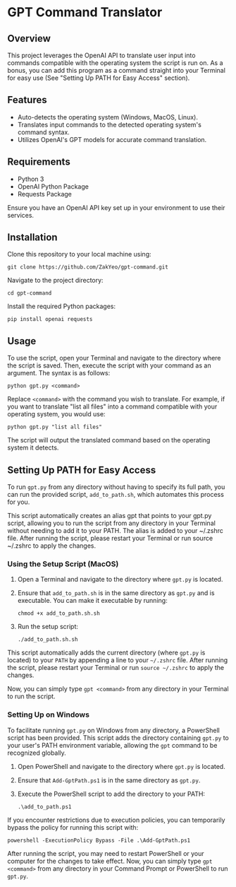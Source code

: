 # GPT Command Translator

## Overview

This project leverages the OpenAI API to translate user input into commands compatible with the operating system the script is run on. As a bonus, you can add this program as a command straight into your Terminal for easy use (See "Setting Up PATH for Easy Access" section).

## Features

- Auto-detects the operating system (Windows, MacOS, Linux).
- Translates input commands to the detected operating system's command syntax.
- Utilizes OpenAI's GPT models for accurate command translation.

## Requirements

- Python 3
- OpenAI Python Package
- Requests Package

Ensure you have an OpenAI API key set up in your environment to use their services.

## Installation

Clone this repository to your local machine using:

`git clone https://github.com/ZakYeo/gpt-command.git`

Navigate to the project directory:

`cd gpt-command`

Install the required Python packages:

`pip install openai requests`

## Usage

To use the script, open your Terminal and navigate to the directory where the script is saved. Then, execute the script with your command as an argument. The syntax is as follows:

`python gpt.py <command>`

Replace `<command>` with the command you wish to translate. For example, if you want to translate "list all files" into a command compatible with your operating system, you would use:

`python gpt.py "list all files"`

The script will output the translated command based on the operating system it detects.

## Setting Up PATH for Easy Access

To run `gpt.py` from any directory without having to specify its full path, you can run the provided script, `add_to_path.sh`, which automates this process for you.

This script automatically creates an alias gpt that points to your gpt.py script, allowing you to run the script from any directory in your Terminal without needing to add it to your PATH. The alias is added to your ~/.zshrc file. After running the script, please restart your Terminal or run source ~/.zshrc to apply the changes.

### Using the Setup Script (MacOS)

1. Open a Terminal and navigate to the directory where `gpt.py` is located.
2. Ensure that `add_to_path.sh` is in the same directory as `gpt.py` and is executable. You can make it executable by running:

   `chmod +x add_to_path.sh.sh`

3. Run the setup script:

   `./add_to_path.sh.sh`

This script automatically adds the current directory (where `gpt.py` is located) to your `PATH` by appending a line to your `~/.zshrc` file. After running the script, please restart your Terminal or run `source ~/.zshrc` to apply the changes.

Now, you can simply type `gpt <command>` from any directory in your Terminal to run the script.

### Setting Up on Windows

To facilitate running `gpt.py` on Windows from any directory, a PowerShell script has been provided. This script adds the directory containing `gpt.py` to your user's PATH environment variable, allowing the `gpt` command to be recognized globally.

1. Open PowerShell and navigate to the directory where `gpt.py` is located.
2. Ensure that `Add-GptPath.ps1` is in the same directory as `gpt.py`.
3. Execute the PowerShell script to add the directory to your PATH:

   `.\add_to_path.ps1`

If you encounter restrictions due to execution policies, you can temporarily bypass the policy for running this script with:

`powershell -ExecutionPolicy Bypass -File .\Add-GptPath.ps1`

After running the script, you may need to restart PowerShell or your computer for the changes to take effect. Now, you can simply type `gpt <command>` from any directory in your Command Prompt or PowerShell to run `gpt.py`.
